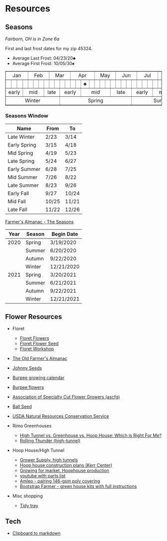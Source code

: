 # Resources

## Seasons

*Fairborn, OH is in Zone 6a*

First and last frost dates for my zip 45324.

* Average Last Frost:  04/23/20&clubs;
* Average First Frost: 10/05/30&spades;


<table style="width:100%" border=1>
  <tr>
    <td colspan="4" align="center">Jan</td>
    <td colspan="4" align="center">Feb</td>
    <td colspan="4" align="center">Mar</td>
    <td colspan="4" align="center">Apr</td>
    <td colspan="4" align="center">May</td>
    <td colspan="4" align="center">Jun</td>
    <td colspan="4" align="center">Jul</td>
    <td colspan="4" align="center">Aug</td>
    <td colspan="4" align="center">Sep</td>
    <td colspan="4" align="center">Oct</td>
    <td colspan="4" align="center">Nov</td>
    <td colspan="4" align="center">Dec</td>
  </tr>
  <tr>
    <td></td><td></td><td></td><td></td>
    <td></td><td></td><td></td><td></td>
    <td></td><td></td><td></td><td></td>
    <td></td><td></td><td>&clubs;</td><td></td>
    <td></td><td></td><td></td><td></td>
    <td></td><td></td><td></td><td></td>
    <td></td><td></td><td></td><td></td>
    <td></td><td></td><td></td><td></td>
    <td></td><td></td><td></td><td></td>
    <td>&spades;</td><td></td><td></td><td></td>
    <td></td><td></td><td></td><td></td>
    <td></td><td></td><td></td><td></td>
  </tr>
  </tr>
    <td colspan="3" align="center">early</td>
    <td colspan="4" align="center">mid</td>
    <td colspan="3" align="center">late</td>
    <td colspan="4" align="center">early</td>
    <td colspan="5" align="center">mid</td>
    <td colspan="4" align="center">late</td>
    <td colspan="4" align="center">early</td>
    <td colspan="4" align="center">mid</td>
    <td colspan="4" align="center">late</td>
    <td colspan="4" align="center">early</td>
    <td colspan="4" align="center">mid</td>
    <td colspan="4" align="center">late</td>
    <td colspan="1" align="center"></td>
  </tr>
  <tr>
    <td colspan="10" align="center">Winter</td>
    <td colspan="13" align="center">Spring</td>
    <td colspan="12" align="center">Summer</td>
    <td colspan="12" align="center">Autumn</td>
    <td colspan="1" align="center"></td>
  </tr>
</table>

### Seasons Window

| Name               |  From  | To    |
|--------------------|------- |-------|
| Late Winter        |  2/23  |  3/14
| Early Spring       |  3/15  |  4/18
| Mid Spring         |  4/19  |  5/23
| Late Spring        |  5/24  |  6/27
| Early Summer       |  6/28  |  7/25
| Mid Summer         |  7/26  |  8/22
| Late Summer        |  8/23  |  9/26
| Early Fall         |  9/27  | 10/24
| Mid Fall           | 10/25  | 11/21
| Late Fall          | 11/22  | 12/26


[Farmer's Almanac - The Seasons](https://www.farmersalmanac.com/the-seasons)

| Year  |  Season    | Begin Date  |
|-------|------------|-------------|
| 2020  | Spring     |  3/19/2020
|       | Summer     |  6/20/2020
|       | Autumn     |  9/22/2020
|       | Winter     | 12/21/2020 
| 2021  | Spring     |  3/20/2021
|       | Summer     |  6/21/2021
|       | Autumn     |  9/22/2021
|       | Winter     | 12/21/2021

## Flower Resources

* Floret
    * [Floret Flowers](https://www.floretflowers.com/)
    * [Floret Flower Seed](https://shop.floretflowers.com/collections/seeds)
    * [Floret Workshop](https://workshop.floretflowers.com/products/floret-online-workshop)
* [The Old Farmer's Almanac](https://www.almanac.com/plant)
* [Johnny Seeds](https://www.johnnyseeds.com/flowers/)
* [Burpee growing calendar](https://www.burpee.com/growingcalendar)
* [Burpee flowers](https://www.burpee.com/flowers)
* [Association of Specialty Cut Flower Growers (ascfg)](https://www.ascfg.org)
* [Ball Seed](https://www.ballseed.com/)

* [USDA Natural Resources Conservation Service](https://plants.sc.egov.usda.gov/)
* Rimo Greenhouses
    * [High Tunnel vs. Greenhouse vs. Hoop House: Which is Right For Me?](https://www.rimolgreenhouses.com/blog/high-tunnel-vs-greenhouse-vs-hoop-house-which-is-right-for-me)
    * [Rolling Thunder (high-tunnel)](https://www.rimolgreenhouses.com/greenhouse-series/rolling-thunder)

* Hoop House/High Tunnel
    * [Grower Supply, high tunnels](https://www.growerssupply.com/farm/supplies/prod1;gs_high_tunnels_cold_frames;pgpb01680r6c.html)
    * [Hoop house construction plans (Kerr Center)](https://kerrcenter.com/publication/hoop-house-construction-plans/)
    * [Growing for market, Hoophouse production](https://www.growingformarket.com/categories/Hoophouse-production)
    * [youtube with parts list](https://www.youtube.com/watch?v=_UxCZaWX5s8)
    * [Amleo - palring 146-gsm poly covering ](https://www.amleo.com/palring-146-gsm-poly-covering/p/VP-PALRING146/)
    * [Bootstrap Farmer - green house kits with full instructions](https://www.bootstrapfarmer.com/pages/diy-greenhouse-kits)

* Misc shopping
    * [Tidy tray](https://www.greenhousemegastore.com/yard-garden/tools/garden-tools/tidy-tray)


## Tech

* [Clipboard to markdown](https://euangoddard.github.io/clipboard2markdown/)